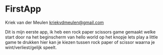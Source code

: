 # FirstApp

Kriek van der Meulen <kriekvdmeulen@gmail.com>

Dit is mijn eerste app, ik heb een rock paper scissors game gemaakt welke start door na het beginscherm van hello world op het knopje lets play a little game te drukken hier kan je kiezen tussen rock paper of scissor waarna je wint/verliest/gelijk speelt.

